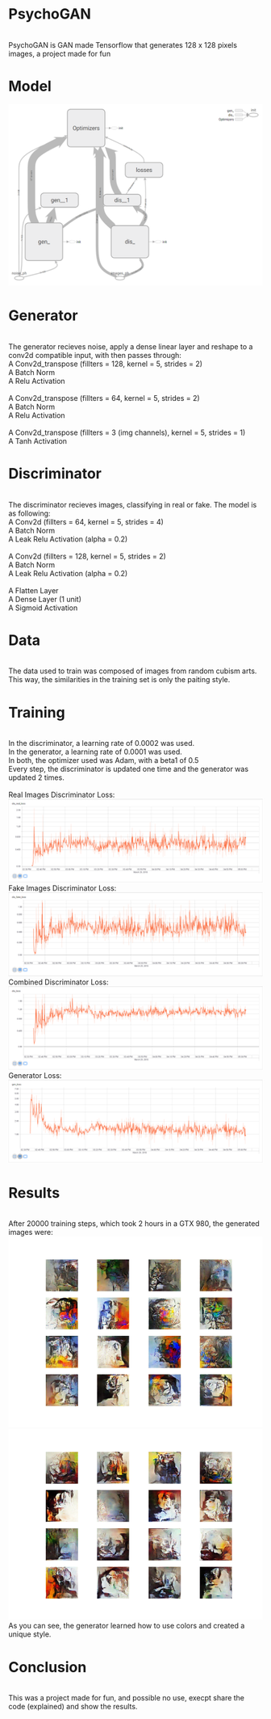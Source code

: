 # PsychoGAN
<br>
PsychoGAN is GAN made Tensorflow that generates 128 x 128 pixels images, a project made for fun

# Model

<img src="secundary/model_image.PNG" >


# Generator
<br>
The generator recieves noise, apply a dense linear layer and reshape to a conv2d compatible input, with then passes through:
<br>
A Conv2d_transpose (fillters = 128, kernel = 5, strides = 2)<br>
A Batch Norm<br>
A Relu Activation<br>
<br>
A Conv2d_transpose (fillters = 64, kernel = 5, strides = 2)<br>
A Batch Norm<br>
A Relu Activation<br>
<br>
A Conv2d_transpose (fillters = 3 (img channels), kernel = 5, strides = 1)<br>
A Tanh Activation<br>


# Discriminator
<br>
The discriminator recieves images, classifying in real or fake. The model is as following:
<br>
A Conv2d (fillters = 64, kernel = 5, strides = 4)<br>
A Batch Norm<br>
A Leak Relu Activation (alpha = 0.2)<br>
<br>
A Conv2d (fillters = 128, kernel = 5, strides = 2)<br>
A Batch Norm<br>
A Leak Relu Activation (alpha = 0.2)<br>
<br>
A Flatten Layer<br>
A Dense Layer (1 unit)<br>
A Sigmoid Activation<br>


# Data
<br>
The data used to train was composed of images from random cubism arts. This way, the similarities in the training set is only the paiting style.


# Training
<br>
In the discriminator, a learning rate of 0.0002 was used.<br>
In the generator, a learning rate of 0.0001 was used.<br>
In both, the optimizer used was Adam, with a beta1 of 0.5<br>
Every step, the discriminator is updated one time and the generator was updated 2 times.<br>
<br>
Real Images Discriminator Loss:<br>
<img src="secundary/losses/dreal_loss.png" >
Fake Images Discriminator Loss:<br>
<img src="secundary/losses/dfake_loss.png" >
Combined Discriminator Loss:<br>
<img src="secundary/losses/d_loss.png" >
Generator Loss:<br>
<img src="secundary/losses/g_loss.png" >

# Results
<br>
After 20000 training steps, which took 2 hours in a GTX 980, the generated images were:
<br>
<img src="secundary/gen_1.png" >
<img src="secundary/gen_2.png" >
<br>
As you can see, the generator learned how to use colors and created a unique style.


# Conclusion
<br>
This was a project made for fun, and possible no use, execpt share the code (explained) and show the results.


















